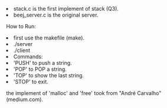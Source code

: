 
  <li> stack.c is the first implement of stack (Q3).
  <li> beej_server.c is the original server.
    
  How to Run:
    <li> first use the makefile (make).
    <li> ./server
    <li> ./client
    <li> Commands: 
    $~~~~~~~~~~~~~$<li> 'PUSH' to push a string.
    $~~~~~~~~~~~~~$<li> 'POP' to POP a string.
    $~~~~~~~~~~~~~$<li> 'TOP' to show the last string.
    $~~~~~~~~~~~~~$<li> 'STOP' to exit.
     
the implement of 'malloc' and 'free' took from "André Carvalho" (medium.com).
